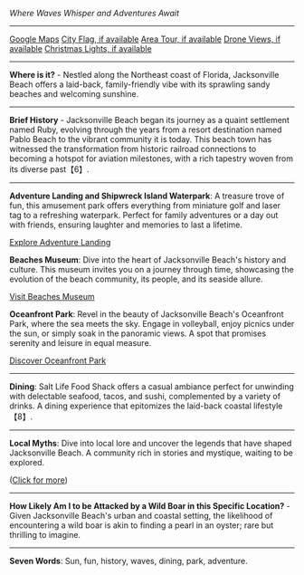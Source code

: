*Where Waves Whisper and Adventures Await*

---

[Google Maps](https://www.google.com/maps/place/Jacksonville+Beach,+FL/data=!3m1!1e3)
[City Flag, if available](https://www.google.com/search?tbm=isch&q=Jacksonville+Beach+FL+Flag+Picture)
[Area Tour, if available](https://www.youtube.com/results?search_query=Jacksonville+Beach+FL+4k+tour)
[Drone Views, if available](https://www.youtube.com/results?search_query=Jacksonville+Beach+FL+4k+drone)
[Christmas Lights, if available](https://www.youtube.com/results?search_query=Jacksonville+Beach+FL+christmas+lights)

---

**Where is it?** - Nestled along the Northeast coast of Florida, Jacksonville Beach offers a laid-back, family-friendly vibe with its sprawling sandy beaches and welcoming sunshine.

---

**Brief History** - Jacksonville Beach began its journey as a quaint settlement named Ruby, evolving through the years from a resort destination named Pablo Beach to the vibrant community it is today. This beach town has witnessed the transformation from historic railroad connections to becoming a hotspot for aviation milestones, with a rich tapestry woven from its diverse past【6】.

---

**Adventure Landing and Shipwreck Island Waterpark**: A treasure trove of fun, this amusement park offers everything from miniature golf and laser tag to a refreshing waterpark. Perfect for family adventures or a day out with friends, ensuring laughter and memories to last a lifetime.

[Explore Adventure Landing](https://www.youtube.com/results?search_query=Jacksonville+Beach+FL+Adventure+Landing)

**Beaches Museum**: Dive into the heart of Jacksonville Beach's history and culture. This museum invites you on a journey through time, showcasing the evolution of the beach community, its people, and its seaside allure.

[Visit Beaches Museum](https://www.youtube.com/results?search_query=Jacksonville+Beach+FL+Beaches+Museum)

**Oceanfront Park**: Revel in the beauty of Jacksonville Beach's Oceanfront Park, where the sea meets the sky. Engage in volleyball, enjoy picnics under the sun, or simply soak in the panoramic views. A spot that promises serenity and leisure in equal measure.

[Discover Oceanfront Park](https://www.youtube.com/results?search_query=Jacksonville+Beach+FL+Oceanfront+Park)

---

**Dining**: Salt Life Food Shack offers a casual ambiance perfect for unwinding with delectable seafood, tacos, and sushi, complemented by a variety of drinks. A dining experience that epitomizes the laid-back coastal lifestyle【8】.

---

**Local Myths**: Dive into local lore and uncover the legends that have shaped Jacksonville Beach. A community rich in stories and mystique, waiting to be explored.

([Click for more](https://www.google.com/search?q=Jacksonville+Beach+FL+local+myths))

---

**How Likely Am I to be Attacked by a Wild Boar in this Specific Location?** - Given Jacksonville Beach's urban and coastal setting, the likelihood of encountering a wild boar is akin to finding a pearl in an oyster; rare but thrilling to imagine.

---

**Seven Words**: Sun, fun, history, waves, dining, park, adventure.